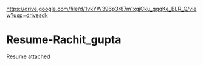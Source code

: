 https://drive.google.com/file/d/1vkYW396p3r87m1xgjCku_gqqKe_BLR_Q/view?usp=drivesdk
# Resume-Rachit_gupta
Resume attached 
